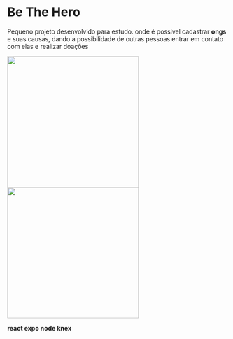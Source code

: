 # Be The Hero

<p>
  Pequeno projeto desenvolvido para estudo. onde é possivel cadastrar <strong>ongs</strong> e suas causas, dando a possibilidade de outras pessoas entrar em contato com elas e realizar doações 
</p>

<div>
  <img src="https://user-images.githubusercontent.com/12089780/154450411-80945027-df35-4622-aa23-f44a32e458a5.png" width="300"/>
  
   <img src="https://user-images.githubusercontent.com/12089780/154450935-6802dcd3-40a0-4db6-9ac8-a60e5ff6c29c.png" width="300"/>
  
  
</div>

<strong>react<strong/>
<strong>expo<strong/>
 <strong>node<strong/>
<strong>knex<strong/>
